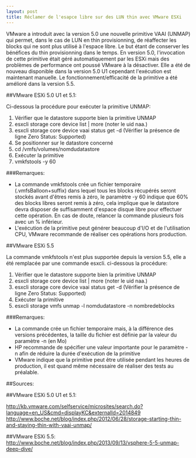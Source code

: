 ```yaml
---
layout: post
title: Réclamer de l'esapce libre sur des LUN thin avec VMware ESXi
---
```


VMware a introduit avec la version 5.0 une nouvelle primitive VAAI (UNMAP) qui permet, dans le cas de LUN en thin provisionning, de réaffecter les blocks qui ne sont plus utilisé à l'espace libre. Le but étant de conserver les bénéfices du thin provisionning dans le temps. En version 5.0, l'invocation de cette primitive était géré automatiquement par les ESXi mais des problèmes de performance ont poussé VMware à la désactiver. Elle a été de nouveau disponible dans la version 5.0 U1 cependant l'exécution est maintenant manuelle. Le fonctionnement/efficacité de la primitive a été amélioré dans la version 5.5.

##VMware ESXi 5.0 U1 et 5.1:

Ci-dessous la procédure pour exécuter la primitive UNMAP:

1. Vérifier que le datastore supporte bien la primitive UNMAP
  1. esxcli storage core device list | more (noter le uid naa.)
  2. esxcli storage core device vaai status get -d <naa ID> (Vérifier la présence de ligne Zero Status: Supported)
2. Se positionner sur le datastore concerné
  1. cd /vmfs/volumes/nomdudatastore
3. Exécuter la primitive
  1. vmkfstools -y 60

###Remarques:

* La commande vmkfstools crée un fichier temporaire (.vmfsBalloon+suffix) dans lequel tous les blocks récupérés seront stockés avant d'êtres remis à zéro, le paramètre -y 60 indique que 60% des blocks libres seront remis à zéro, cela implique que le datastore devra disposer de suffisamment d'espace disque libre pour effectuer cette opération. En cas de doute, relancer la commande plusieurs fois avec un % inférieur.
* L'exécution de la primitive peut générer beaucoup d'I/O et de l'utilisation CPU, VMware recommande de réaliser ces opérations hors production.

##VMware ESXi 5.5

La commande vmkfstools n'est plus supportée depuis la version 5.5, elle a été remplacée par une commande esxcli. ci-dessous la procédure:

1. Vérifier que le datastore supporte bien la primitive UNMAP
  1. esxcli storage core device list | more (noter le uid naa.)
  2. esxcli storage core device vaai status get -d <naa ID> (Vérifier la présence de ligne Zero Status: Supported)
2. Exécuter la primitive
  1. esxcli storage vmfs unmap -l nomdudatastore -n nombredeblocks

###Remarques:

* La commande crée un fichier temporaire mais, à la différence des versions précédentes, la taille du fichier est définie par la valeur du paramètre -n (en Mo)
* HP recommande de spécifier une valeur importante pour le paramètre -n afin de réduire la durée d'exécution de la primitive
* VMware indique que la primitive peut être utilisée pendant les heures de production, il est quand même nécessaire de réaliser des tests au préalable.

##Sources:

##VMware ESXi 5.0 U1 et 5.1:

http://kb.vmware.com/selfservice/microsites/search.do?language=en_US&cmd=displayKC&externalId=2014849
http://www.boche.net/blog/index.php/2012/06/28/storage-starting-thin-and-staying-thin-with-vaai-unmap/

##VMware ESXi 5.5:
http://www.boche.net/blog/index.php/2013/09/13/vsphere-5-5-unmap-deep-dive/
